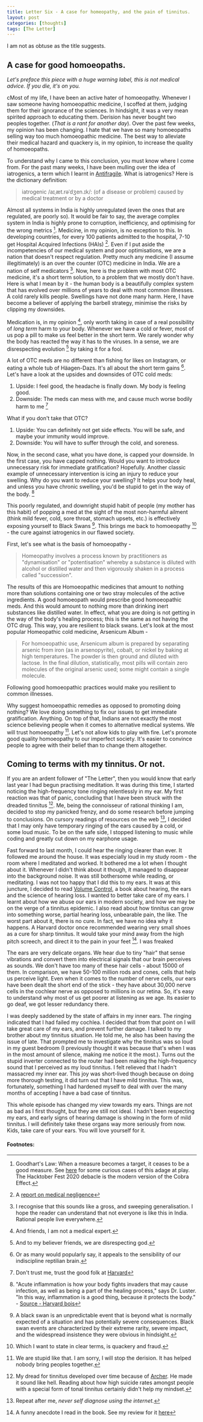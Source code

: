 ```yaml
---
title: Letter Six - A case for homeopathy, and the pain of tinnitus.
layout: post
categories: [thoughts]
tags: [The Letter]
---
```


I am not as obtuse as the title suggests.

## A case for good homoeopaths.
*Let's preface this piece with a huge warning label, this is not medical advice. If you die, it's on you.*

cMost of my life, I have been an active hater of homoeopathy. Whenever I saw someone having homoeopathic medicine, I scoffed at them, judging them for their ignorance of the sciences. In hindsight, it was a very mean spirited approach to educating them. Derision has never bought two peoples together. (*That is a rant for another day*). Over the past few weeks, my opinion has been changing. I hate that we have so many homoeopaths selling way too much homoeopathic medicine. The best way to alleviate their medical hazard and quackery is, in my opinion, to increase the quality of homoeopaths.

To understand why I came to this conclusion, you must know where I come from. For the past many weeks, I have been mulling over the idea of iatrogenics, a term which I learnt in [Antifragile](https://advait.live/antifragile/). What is iatrogenics? Here is the dictionary definition:

> iatrogenic /aɪˌæt.rəˈdʒen.ɪk/: 
> (of a disease or problem) caused by medical treatment or by a doctor

Almost all systems in India is highly unregulated (even the ones that are regulated, are poorly so). It would be fair to say, the average complex system in India is highly prone to corruption, inefficiency, and optimising for the wrong metrics [^1]. Medicine, in my opinion, is no exception to this. In developing countries, for every 100 patients admitted to the hospital, 7-10 get Hospital Acquired Infections (HAIs) [^2]. Even if I put aside the incompetencies of our medical system and poor optimisations, we are a nation that doesn't respect regulation. Pretty much any medicine (I assume illegitimately) is an over the counter (OTC) medicine in India. We are a nation of self medicators [^3]. Now, here is the problem with most OTC medicine, it's a short term solution, to a problem that we mostly don't have. Here is what I mean by it - the human body is a beautifully complex system that has evolved over millions of years to deal with most common illnesses. A cold rarely kills people. Swellings have not done many harm. Here, I have become a believer of applying the barbell strategy, minimise the risks by clipping my downsides. 

Medication is, in my opinion [^4], only worth taking in case of a real possibility of *long term* harm to your body. Whenever we have a cold or fever, most of us pop a pill to make us feel better in the short term. We rarely wonder why the body has reacted the way it has to the viruses. In a sense, we are disrespecting evolution [^5] by taking it for a fool. 

A lot of OTC meds are no different than fishing for likes on Instagram, or eating a whole tub of Häagen-Dazs. It's all about the short term gains [^6]. Let's have a look at the upsides and downsides of OTC cold meds:
1. Upside: I feel good, the headache is finally down. My body is feeling good. 
2. Downside: The meds can mess with me, and cause much worse bodily harm to me [^7]

What if you don't take that OTC?
1. Upside: You can definitely not get side effects. You will be safe, and maybe your immunity would improve.
2. Downside: You will have to suffer through the cold, and soreness.

Now, in the second case, what you have done, is capped your downside. In the first case, you have capped nothing. Would you want to introduce unnecessary risk for immediate gratification? Hopefully. Another classic example of unnecessary intervention is icing an injury to reduce your swelling. Why do you want to reduce your swelling? It helps your body heal, and unless you have chronic swelling, you'd be stupid to get in the way of the body. [^8]

This poorly regulated, and downright stupid habit of people (my mother has this habit) of popping a med at the sight of the most non-harmful ailment (think mild fever, cold, sore throat, stomach upsets, etc.) is effectively exposing yourself to Black Swans [^9]. This brings me back to homoeopathy [^10] - the cure against iatrogenics in our flawed society.

First, let's see what is the basis of homoeopathy - 

> Homeopathy involves a process known by practitioners as "dynamisation" or "potentisation" whereby a substance is diluted with alcohol or distilled water and then vigorously shaken in a process called "succession". 

The results of this are Homoeopathic medicines that amount to nothing more than solutions containing one or two stray molecules of the active ingredients. A good homoeopath would prescribe good homoeopathic meds. And this would amount to nothing more than drinking inert substances like distilled water. In effect, what you are doing is not getting in the way of the body's healing process; this is the same as not having the OTC drug. This way, you are resilient to black swans. Let's look at the most popular Homeopathic cold medicine, Arsenicum Album - 

> For homoeopathic use, Arsenicum album is prepared by separating arsenic from iron (as in arsenopyrite), cobalt, or nickel by baking at high temperatures. The powder is then ground and diluted with lactose. In the final dilution, statistically, most pills will contain zero molecules of the original arsenic used; some might contain a single molecule. 

Following good homoeopathic practices would make you resilient to common illnesses. 

Why suggest homoeopathic remedies as opposed to promoting doing nothing? We love doing something to fix our issues to get immediate gratification. Anything. On top of that, Indians are not exactly the most science believing people when it comes to alternative medical systems. We will trust homoeopathy [^11]. Let's not allow kids to play with fire. Let's promote good quality homoeopathy to our imperfect society. It's easier to convince people to agree with their belief than to change them altogether.

## Coming to terms with my tinnitus. Or not.
If you are an ardent follower of "The Letter", then you would know that early last year I had begun practising meditation. It was during this time, I started noticing the high-frequency tone ringing relentlessly in my ear. My first reaction was that of panic, concluding that I have been struck with the dreaded tinnitus [^12]. Me, being the connoisseur of rational thinking I am, decided to stop my panicked frenzy, and do some research before jumping to conclusions. On cursory readings of resources on the web [^13], I decided that I may only have temporary ringing of the ears caused by a cold, or some loud music. To be on the safe side, I stopped listening to music while coding and greatly cut down on my earphone usage.

Fast forward to last month, I could hear the ringing clearer than ever. It followed me around the house. It was especially loud in my study room - the room where I meditated and worked. It bothered me a lot when I thought about it. Whenever I didn't think about it though, it managed to disappear into the background noise. It was still bothersome while reading, or meditating. I was not too happy that I did this to my ears. It was at this juncture, I decided to read [Volume Control](https://advait.live/volume-control/), a book about hearing, the ears and the science of hearing loss. I wanted to better take care of my ears. I learnt about how we abuse our ears in modern society, and how we may be on the verge of a tinnitus epidemic. I also read about how tinnitus can grow into something worse, partial hearing loss, unbearable pain, the like. The worst part about it, there is no cure. In fact, we have no idea why it happens. A Harvard doctor once recommended wearing very small shoes as a cure for sharp tinnitus. It would take your mind away from the high pitch screech, and direct it to the pain in your feet [^14]. I was freaked

The ears are very delicate organs. We hear due to tiny "hair" that sense vibrations and convert them into electrical signals that our brain perceives as sounds. We don't have too many of these hair cells - about 15000 of them. In comparison, we have 50-100 million rods and cones, cells that help us perceive light. Even when it comes to the number of nerve cells, our ears have been dealt the short end of the stick - they have about 30,000 nerve cells in the cochlear nerve as opposed to millions in our retina. So, it's easy to understand why most of us get poorer at listening as we age. Its easier to go deaf, we got lesser redundancy there.

I was deeply saddened by the state of affairs in my inner ears. The ringing indicated that I had failed my cochlea. I decided that from that point on I will take great care of my ears, and prevent further damage. I  talked to my brother about my tinnitus situation. He told me, he also has been having the issue of late. That prompted me to investigate why the tinnitus was so loud in my guest bedroom (I previously thought it was because that's when I was in the most amount of silence, making me notice it the most.). Turns out the stupid inverter connected to the router had been making the high-frequency sound that I perceived as my loud tinnitus. I felt relieved that I hadn't massacred my inner ear. This joy was short-lived though because on doing more thorough testing, it did turn out that I have mild tinnitus. This was, fortunately, something I had hardened myself to deal with over the many months of accepting I have a bad case of tinnitus.

This whole episode has changed my view towards my ears. Things are not as bad as I first thought, but they are still not ideal. I hadn't been respecting my ears, and early signs of hearing damage is showing in the form of mild tinnitus.  I will definitely take these organs way more seriously from now. Kids, take care of your ears. You will love yourself for it.

#### Footnotes:
[^1]: Goodhart's Law: When a measure becomes a target, it ceases to be a good measure. See [here](https://en.wikipedia.org/wiki/Cobra_effect) for some curious cases of this adage at play. The Hacktober Fest 2020 debacle is the modern version of the Cobra Effect.
[^2]: A [report on medical negligence](https://health.economictimes.indiatimes.com/news/industry/tackling-the-menace-of-medical-errors-in-india-looking-beyond-patient-safety/72393397)
[^3]: I recognise that this sounds like a gross, and sweeping generalisation. I hope the reader can understand that not everyone is like this in India. Rational people live everywhere.
[^4]: And friends, I am not a medical expert.
[^5]: And to my believer friends, we are disrespecting god.
[^6]: Or as many would popularly say, it appeals to the sensibility of our indiscipline reptilian brain.
[^7]: Don't trust me, trust the good folk at [Harvard](https://www.health.harvard.edu/staying-healthy/could-a-cold-remedy-make-you-sicker)
[^8]: "Acute inflammation is how your body fights invaders that may cause infection, as well as being a part of the healing process," says Dr. Luster. "In this way, inflammation is a good thing, because it protects the body." - [Source - Harvard bois](https://www.health.harvard.edu/staying-healthy/playing-with-the-fire-of-inflammation)
[^9]: A black swan is an unpredictable event that is beyond what is normally expected of a situation and has potentially severe consequences. Black swan events are characterized by their extreme rarity, severe impact, and the widespread insistence they were obvious in hindsight.
[^10]: Which I want to state in clear terms, is quackery and fraud.
[^11]: We are stupid like that. I am sorry, I will stop the derision. It has helped nobody bring peoples together.
[^12]: My dread for tinnitus developed over time because of [Archer](https://www.reddit.com/r/ArcherFX/comments/4itu9q/thanks_archer_for_addressing_tinnitus/). He made it sound like hell. Reading about how high suicide rates amongst people with a special form of tonal tinnitus certainly didn't help my mindset.
[^13]: Repeat after me, *never self diagnose using the internet.*
[^14]: A funny anecdote I read in the book. See my review for it [here](https://advait.live/volume-control/)

